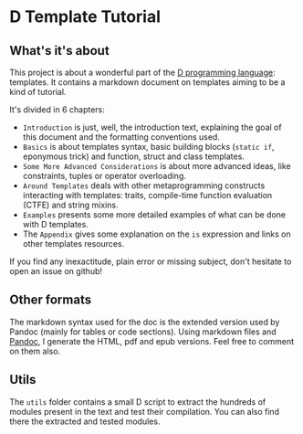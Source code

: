 # D Template Tutorial


## What's it's about

This project is about a wonderful part of the [D programming language](www.dlang.org "D Website"): templates.
It contains a markdown document on templates aiming to be a kind of tutorial.

It's divided in 6 chapters:

* `Introduction` is just, well, the introduction text, explaining the goal of this document and the formatting conventions used.
* `Basics` is about templates syntax, basic building blocks (`static if`, eponymous trick) and function, struct and class templates.
* `Some More Advanced Considerations` is about more advanced ideas, like constraints, tuples or operator overloading.
* `Around Templates` deals with other metaprogramming constructs interacting with templates: traits, compile-time function evaluation (CTFE) and string mixins.
* `Examples` presents some more detailed examples of what can be done with D templates.
* The `Appendix` gives some explanation on the `is` expression and links on other templates resources.


If you find any inexactitude, plain error or missing subject, don't hesitate to open an issue on github!


## Other formats

The markdown syntax used for the doc is the extended version used by Pandoc (mainly for tables or code sections).
Using markdown files and [Pandoc](http://johnmacfarlane.net/pandoc/), I generate the HTML, pdf and epub versions. Feel free to comment on them also.


## Utils

The `utils` folder contains a small D script to extract the hundreds of modules present in the text and test their compilation. You can also find there the extracted and tested modules.